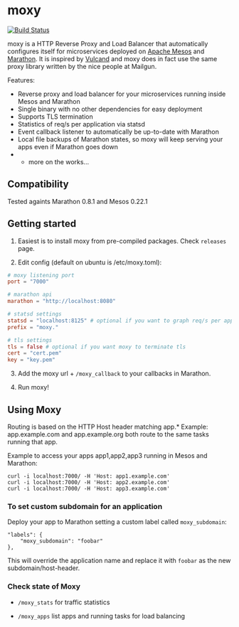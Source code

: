 # moxy
[![Build Status](https://travis-ci.org/martensson/moxy.svg?branch=master)](https://travis-ci.org/martensson/moxy)

moxy is a HTTP Reverse Proxy and Load Balancer that automatically configures itself for microservices deployed on [Apache Mesos](http://mesos.apache.org) and [Marathon](https://mesosphere.github.io/marathon/). It is inspired by [Vulcand](https://github.com/mailgun/vulcand) and moxy does in fact use the same proxy library written by the nice people at Mailgun.

Features:

* Reverse proxy and load balancer for your microservices running inside Mesos and Marathon
* Single binary with no other dependencies for easy deployment
* Supports TLS termination
* Statistics of req/s per application via statsd
* Event callback listener to automatically be up-to-date with Marathon
* Local file backups of Marathon states, so moxy will keep serving your apps even if Marathon goes down
* + more on the works...

## Compatibility

Tested againts Marathon 0.8.1 and Mesos 0.22.1

## Getting started

1. Easiest is to install moxy from pre-compiled packages. Check `releases` page.

2. Edit config (default on ubuntu is /etc/moxy.toml):

``` toml
# moxy listening port
port = "7000"

# marathon api
marathon = "http://localhost:8080"

# statsd settings
statsd = "localhost:8125" # optional if you want to graph req/s per app
prefix = "moxy."

# tls settings
tls = false # optional if you want moxy to terminate tls
cert = "cert.pem"
key = "key.pem"
```

3. Add the moxy url + `/moxy_callback` to your callbacks in Marathon.

4. Run moxy!

## Using Moxy

Routing is based on the HTTP Host header matching app.*
Example: app.example.com and app.example.org both route to the same tasks running that app.

Example to access your apps app1,app2,app3 running in Mesos and Marathon:

    curl -i localhost:7000/ -H 'Host: app1.example.com'
    curl -i localhost:7000/ -H 'Host: app2.example.com'
    curl -i localhost:7000/ -H 'Host: app3.example.com'

### To set custom subdomain for an application

Deploy your app to Marathon setting a custom label called `moxy_subdomain`:

    "labels": {
        "moxy_subdomain": "foobar"
    },

This will override the application name and replace it with `foobar` as the new subdomain/host-header.

### Check state of Moxy

- `/moxy_stats` for traffic statistics

- `/moxy_apps` list apps and running tasks for load balancing
